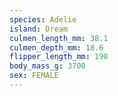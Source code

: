```yaml
---
species: Adelie
island: Dream
culmen_length_mm: 38.1
culmen_depth_mm: 18.6
flipper_length_mm: 190
body_mass_g: 3700
sex: FEMALE
---
```

